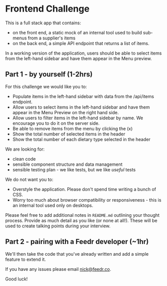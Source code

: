 # Frontend Challenge 

This is a full stack app that contains:
- on the front end, a static mock of an internal tool used to build sub-menus from a supplier's items
- on the back end, a simple API endpoint that returns a list of items.

In a working version of the application, users should be able to select items from the left-hand sidebar and have them appear in the Menu preview.

## Part 1 - by yourself (1-2hrs)

For this challenge we would like you to:

- Populate items in the left-hand sidebar with data from the /api/items endpoint.
- Allow users to select items in the left-hand sidebar and have them appear in the Menu Preview on the right hand side.
- Allow users to filter items in the left-hand sidebar by name. We encourage you to do it on the server side.
- Be able to remove items from the menu by clicking the (x)
- Show the total number of selected items in the header
- Show the total number of each dietary type selected in the header

We are looking for: 
- clean code
- sensible component structure and data management 
- sensible testing plan - we like tests, but we like *useful* tests 

We do not want you to:

- Overstyle the application. Please don't spend time writing a bunch of CSS.
- Worry too much about browser compatibility or responsiveness - this is an internal tool used only on desktops. 

Please feel free to add additional notes in `README.md` outlining your thought process. Provide as much detail as you like (or none at all!). These will be used to create talking points during your interview.


## Part 2 - pairing with a Feedr developer (~1hr)

We'll then take the code that you've already written and add a simple feature to extend it.


If you have any issues please email nick@feedr.co.

Good luck!
